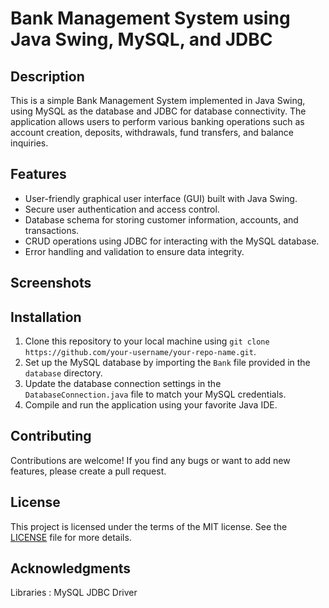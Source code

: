 # Bank Management System using Java Swing, MySQL, and JDBC

## Description
This is a simple Bank Management System implemented in Java Swing, using MySQL as the database and JDBC for database connectivity. The application allows users to perform various banking operations such as account creation, deposits, withdrawals, fund transfers, and balance inquiries.

## Features
- User-friendly graphical user interface (GUI) built with Java Swing.
- Secure user authentication and access control.
- Database schema for storing customer information, accounts, and transactions.
- CRUD operations using JDBC for interacting with the MySQL database.
- Error handling and validation to ensure data integrity.

## Screenshots 


## Installation
1. Clone this repository to your local machine using `git clone https://github.com/your-username/your-repo-name.git`.
2. Set up the MySQL database by importing the `Bank` file provided in the `database` directory.
3. Update the database connection settings in the `DatabaseConnection.java` file to match your MySQL credentials.
4. Compile and run the application using your favorite Java IDE.


## Contributing
Contributions are welcome! If you find any bugs or want to add new features, please create a pull request. 
## License
This project is licensed under the terms of the MIT license. See the [LICENSE](LICENSE) file for more details.

## Acknowledgments
Libraries : MySQL JDBC Driver
